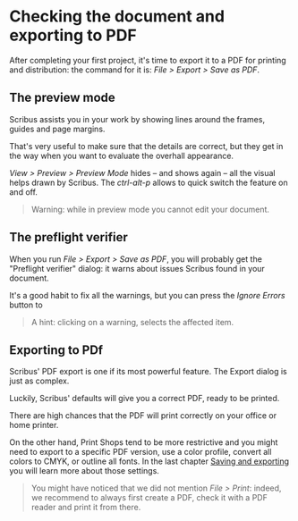 # Checking the document and exporting to PDF

After completing your first project, it's time to export it to a PDF for printing and distribution: the command for it is: _File > Export > Save as PDF_.

## The preview mode

Scribus assists you in your work by showing lines around the frames, guides and page margins.

That's very useful to make sure that the details are correct, but they get in the way when you want to evaluate the overhall appearance.

_View > Preview > Preview Mode_ hides – and shows again – all the visual helps drawn by Scribus. The _ctrl-alt-p_ allows to quick switch the feature on and off.

> Warning: while in preview mode you cannot edit your document.

## The preflight verifier

When you run _File > Export > Save as PDF_, you will probably get the "Preflight verifier" dialog: it warns about issues Scribus found in your document.

It's a good habit to fix all the warnings, but you can press the _Ignore Errors_ button to 

> A hint: clicking on a warning, selects the affected item.

## Exporting to PDf

Scribus' PDF export is one if its most powerful feature. The Export dialog is just as complex.

Luckily, Scribus' defaults will give you a correct PDF, ready to be printed.

There are high chances that the PDF will print correctly on your office or home printer.

On the other hand, Print Shops tend to be more restrictive and you might need to export to a specific PDF version, use a color profile, convert all colors to CMYK, or outline all fonts.
In the last chapter [Saving and exporting](saving-and-exporting.md) you will learn more about those settings.

> You might have noticed that we did not mention _File > Print_: indeed, we recommend to always first create a PDF, check it with a PDF reader and print it from there.
